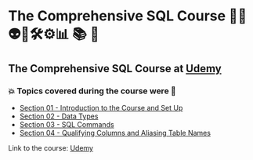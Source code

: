 # The Comprehensive SQL Course 👨‍💻👽🤖🛠️⚙️:bar_chart: :books: :game_die:
## The Comprehensive SQL Course at [Udemy](https://www.udemy.com/course/the-comprehensive-sql-course/)
### 💥 Topics covered during the course were 🚀
- [Section 01 - Introduction to the Course and Set Up](https://github.com/romulovieira777/The_Comprehensive_SQL_Course/tree/main/Section_01_Introduction_to_the_Course_and_Set_Up)
- [Section 02 - Data Types](https://github.com/romulovieira777/The_Comprehensive_SQL_Course/tree/main/Section_02_Data_Types)
- [Section 03 - SQL Commands](https://github.com/romulovieira777/The_Comprehensive_SQL_Course/tree/main/Section_03_SQL_Commands)
- [Section 04 - Qualifying Columns and Aliasing Table Names]()

Link to the course: [Udemy](https://www.udemy.com/course/the-comprehensive-sql-course/)
